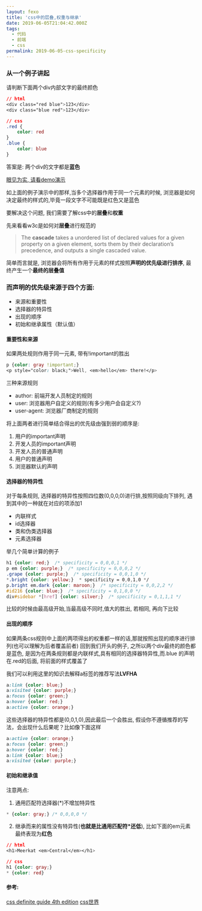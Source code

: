```yaml
---
layout: fexo
title: 'css中的层叠,权重与继承'
date: 2019-06-05T21:04:42.000Z
tags:
  - 代码
  - 前端
  - css
permalink: 2019-06-05-css-specificity
---
```

### 从一个例子讲起
请判断下面两个div内部文字的最终颜色
```css
// html
<div class="red blue">123</div>
<div class="blue red">123</div>

// css
.red {
    color: red
}
.blue {
    color: blue
}
```
答案是: 两个div的文字都是**蓝色**

[眼见为实, 请看demo演示](http://dabblet.com/gist/fb6b0c6c1a3c4f1bb9a806ae07bfba83)

如上面的例子演示中的那样,当多个选择器作用于同一个元素的时候, 浏览器是如何决定最终的样式的,毕竟一段文字不可能既是红色又是蓝色

要解决这个问题, 我们需要了解css中的**层叠**和**权重**

先来看看w3c是如何对**层叠**进行规范的

> The **cascade** takes a unordered list of declared values for a given property on a given element, sorts them by their declaration’s precedence, and outputs a single cascaded value.

简单而言就是, 浏览器会将所有作用于元素的样式按照**声明的优先级进行排序**, 最终产生一个**最终的层叠值**

### 而声明的优先级来源于四个方面:

* 来源和重要性
* 选择器的特异性
* 出现的顺序
* 初始和继承属性（默认值）

#### 重要性和来源
如果两处规则作用于同一元素, 带有!important的胜出
```css
p {color: gray !important;}
<p style="color: black;">Well, <em>hello</em> there!</p>
```
三种来源规则
* author: 前端开发人员制定的规则
* user: 浏览器用户自定义的规则(有多少用户会自定义?)
* user-agent: 浏览器厂商制定的规则

将上面两者进行简单结合得出的优先级由强到弱的顺序是:
1. 用户的important声明
2. 开发人员的important声明
3. 开发人员的普通声明
4. 用户的普通声明
5. 浏览器默认的声明

#### 选择器的特异性
对于每条规则, 选择器的特异性按照四位数(0,0,0,0)进行排,按照同级向下排列, 遇到其中的一种就在对应的项添加1
* 内联样式
* id选择器
* 类和伪类选择器
* 元素选择器

举几个简单计算的例子
```css
h1 {color: red;}  /* specificity = 0,0,0,1 */
p em {color: purple;}  /* specificity = 0,0,0,2 */
.grape {color: purple;}  /* specificity = 0,0,1,0 */
*.bright {color: yellow;}  * specificity = 0,0,1,0 */
p.bright em.dark {color: maroon;}  /* specificity = 0,0,2,2 */
#id216 {color: blue;}  /* specificity = 0,1,0,0 */
div#sidebar *[href] {color: silver;}  /* specificity = 0,1,1,1 */
```
比较的时候由最高级开始,当最高级不同时,值大的胜出, 若相同, 再向下比较

#### 出现的顺序
如果两条css规则中上面的两项得出的权重都一样的话,那就按照出现的顺序进行排列(也可以理解为后者覆盖前者) 回到我们开头的例子, 之所以两个div最终的颜色都是蓝色, 是因为在两条规则都是内联样式,具有相同的选择器特异性,而.blue 的声明在.red的后面, 将前面的样式覆盖了

我们可以利用这里的知识去解释a标签的推荐写法**LVFHA**
```css
a:link {color: blue;}
a:visited {color: purple;}
a:focus {color: green;}
a:hover {color: red;}
a:active {color: orange;}
```
这些选择器的特异性都是(0,0,1,0),因此最后一个会胜出, 假设你不遵循推荐的写法，会出现什么后果呢？比如像下面这样
```css
a:active {color: orange;}
a:focus {color: green;}
a:hover {color: red;}
a:link {color: blue;}
a:visited {color: purple;}
```

#### 初始和继承值
注意两点:
1. 通用匹配符选择器(*)不增加特异性
```css
* {color: gray;} /* 0,0,0,0 */
```
2. 继承而来的属性没有特异性(**也就是比通用匹配符*还低**), 比如下面的em元素最终表现为**红色**
```css
// html
<h1>Meerkat <em>Central</em></h1>

// css
h1 {color: gray;}
* {color: red}
```

#### 参考: 
[css definite guide 4th edition](https://www.amazon.com/CSS-Definitive-Guide-Visual-Presentation/dp/1449393195)
[css世界](https://book.douban.com/subject/27615777/)
